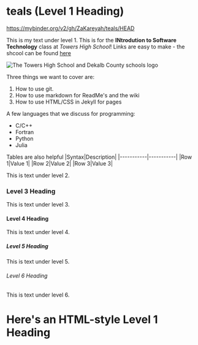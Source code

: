 # teals (Level 1 Heading)
https://mybinder.org/v2/gh/ZaKareyah/teals/HEAD

This is my text under level 1. This is for the **INtrodution to Software Technology** class at *Towers High School*! Links are easy to make - the shcool can be found [here](https://www.towershs.dekalb.k12.ga.us/)

![The Towers High School and Dekalb County schools logo](https://www.towershs.dekalb.k12.ga.us/sysimages/logo.png)

Three things we want to cover are:
1. How to use git.
2. How to use markdown for ReadMe's and the wiki
3. How to use HTML/CSS in Jekyll for pages

A few languages that we discuss for programming:
- C/C++
- Fortran
- Python
- Julia

Tables are also helpful
|Syntax|Description|
|-----------|-----------|
|Row 1|Value 1|
|Row 2|Value 2|
|Row 3|Value 3|

This is text under level 2.

### Level 3 Heading

This is text under level 3.

#### Level 4 Heading

This is text under level 4.

##### Level 5 Heading

This is text under level 5.

###### Level 6 Heading

This is text under level 6.

<H1>Here's an HTML-style Level 1 Heading</H1>
